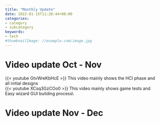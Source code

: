 ```yaml
---
title: "Monthly Update"
date: 2022-01-15T11:28:44+08:00
categories:
- category
- subcategory
keywords:
- tech
#thumbnailImage: //example.com/image.jpg
---
```

# Video update Oct - Nov

{{< youtube GtvWreKbHcE >}}
This video mainly shows the HCI phase and all initial designs\
{{< youtube XCsq3GzCOo0 >}}
This video mainly shows game tests and Easy wizard GUI building process\

# Video update Nov - Dec


